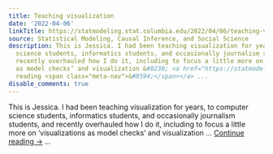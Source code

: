 ```yaml
---
title: Teaching visualization
date: '2022-04-06'
linkTitle: https://statmodeling.stat.columbia.edu/2022/04/06/teaching-visualization/
source: Statistical Modeling, Causal Inference, and Social Science
description: This is Jessica. I had been teaching visualization for years, to computer
  science students, informatics students, and occasionally journalism students, and
  recently overhauled how I do it, including to focus a little more on ‘visualizations
  as model checks’ and visualization &#8230; <a href="https://statmodeling.stat.columbia.edu/2022/04/06/teaching-visualization/">Continue
  reading <span class="meta-nav">&#8594;</span></a> ...
disable_comments: true
---
```

This is Jessica. I had been teaching visualization for years, to computer science students, informatics students, and occasionally journalism students, and recently overhauled how I do it, including to focus a little more on ‘visualizations as model checks’ and visualization &#8230; <a href="https://statmodeling.stat.columbia.edu/2022/04/06/teaching-visualization/">Continue reading <span class="meta-nav">&#8594;</span></a> ...